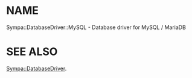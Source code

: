 # NAME

Sympa::DatabaseDriver::MySQL - Database driver for MySQL / MariaDB

# SEE ALSO

[Sympa::DatabaseDriver](./Sympa::DatabaseDriver.3.md).
